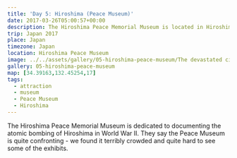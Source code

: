 ```yaml
---
title: 'Day 5: Hiroshima (Peace Museum)'
date: 2017-03-26T05:00:57+00:00
description: The Hiroshima Peace Memorial Museum is located in Hiroshima Peace Memorial Park.
trip: Japan 2017
place: Japan
timezone: Japan
location: Hiroshima Peace Museum
image: ../../assets/gallery/05-hiroshima-peace-museum/The devastated city (2).jpeg
gallery: 05-hiroshima-peace-museum
map: [34.39163,132.45254,17]
tags:
  - attraction
  - museum
  - Peace Museum
  - Hiroshima
---
```

The Hiroshima Peace Memorial Museum is dedicated to documenting the atomic bombing of Hiroshima in World War II.
They say the Peace Museum is quite confronting - we found it terribly crowded and quite hard to see some of the exhibits.
